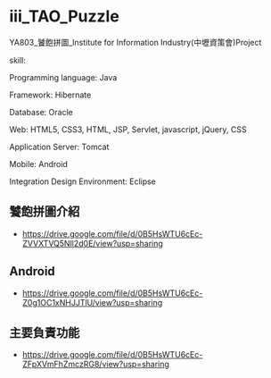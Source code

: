 # iii_TAO_Puzzle
YA803_饕飽拼圖_Institute for Information Industry(中壢資策會)Project

skill:  

Programming language: Java

Framework: Hibernate

Database: Oracle

Web: HTML5, CSS3, HTML, JSP, Servlet, javascript, jQuery, CSS

Application Server: Tomcat

Mobile: Android

Integration Design Environment: Eclipse


## 饕飽拼圖介紹
- https://drive.google.com/file/d/0B5HsWTU6cEc-ZVVXTVQ5Nll2d0E/view?usp=sharing

## Android
- https://drive.google.com/file/d/0B5HsWTU6cEc-Z0g1OC1xNHJJTlU/view?usp=sharing

## 主要負責功能
- https://drive.google.com/file/d/0B5HsWTU6cEc-ZFpXVmFhZmczRG8/view?usp=sharing
